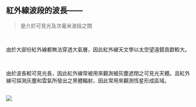 ## 紅外線波段的波長——

> 是介於可見光及次毫米波段之間

<br />

由於大部份紅外線都無法穿透大氣層，因此紅外線天文學以太空望遠鏡貢獻較大。

<br />

由於波長較可見光長，因此紅外線常被用來觀測被灰塵遮閉之可見光天體。且紅外線可探測灰塵和雲氣所發出之黑體輻射，因此常用來觀測恆星形成區域。

<br />

<img src="https://i.imgur.com/iB2VoTq.png" style="max-width: 100%">